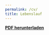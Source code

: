 ```yaml
---
permalink: /cv/
title: Lebenslauf
---
```


**[PDF herunterladen](/assets/files/cv_nicolin_dora.pdf)**